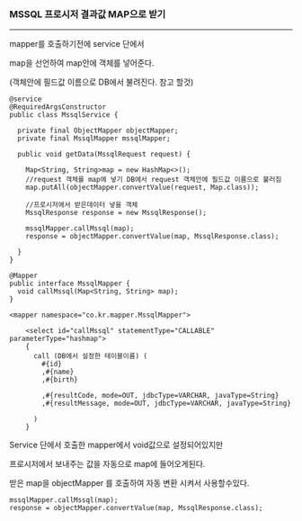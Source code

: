 ### MSSQL 프로시저 결과값 MAP으로 받기 

---

mapper를 호출하기전에 service 단에서 

map을 선언하여 map안에 객체를 넣어준다. 

(객체안에 필드값 이름으로 DB에서 불려진다. 참고 할것)



```
@service
@RequiredArgsConstructor
public class MssqlService {

  private final ObjectMapper objectMapper;
  private final MssqlMapper mssqlMapper;
  
  public void getData(MssqlRequest request) {
    
    Map<String, String>map = new HashMap<>();
    //request 객체를 map에 넣기 DB에서 request 객체안에 필드값 이름으로 불러짐
    map.putAll(objectMapper.convertValue(request, Map.class));
    
    //프로시저에서 받은데이터 넣을 객체
    MssqlResponse response = new MssqlResponse();
    
    mssqlMapper.callMssql(map);
    response = objectMapper.convertValue(map, MssqlResponse.class);
    
  }
}
```



```
@Mapper
public interface MssqlMapper {
  void callMssql(Map<String, String> map);
}
```



```
<mapper namespace="co.kr.mapper.MssqlMapper">
	
	<select id="callMssql" statementType="CALLABLE" parameterType="hashmap">
	{
      call (DB에서 설정한 테이블이름) (
      	#{id}
      	,#{name}
      	,#{birth}
      	
      	,#{resultCode, mode=OUT, jdbcType=VARCHAR, javaType=String}
      	,#{resultMessage, mode=OUT, jdbcType=VARCHAR, javaType=String}

      )
	}
```



Service 단에서 호출한 mapper에서 void값으로 설정되어있지만 

프로시저에서 보내주는 값을 자동으로 map에 들어오게된다. 

받은 map을 objectMapper 를 호출하여 자동 변환 시켜서 사용할수있다. 

```
mssqlMapper.callMssql(map);
response = objectMapper.convertValue(map, MssqlResponse.class);
```

